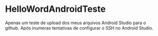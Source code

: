 # HelloWordAndroidTeste

Apenas um teste de upload dos meus arquivos Android Studio para o github. 
Após inumeras tentativas de configurar o SSH no Android Studio.

